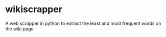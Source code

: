 # wikiscrapper
A web scrapper in python to extract the least and most frequent words on the wiki page
